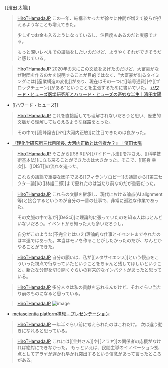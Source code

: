 
[[濱田 太陽]]

> [HiroTHamadaJP](https://twitter.com/HiroTHamadaJP/status/1725777999390560403) この一年、結構辛かったが徐々に仲間が増えて彼らが担えるようなことも増えてきた。
>
>  少しずつお金も入るようになっているし、注目度もあるのだと実感できる。
>
>  もっと深いレベルでの議論をしたいのだけど、ようやくそれができそうだと感じている。

> [HiroTHamadaJP](https://twitter.com/HiroTHamadaJP/status/1725780532955681110) 2020年の末にこの文章をあげたのだけど、大富豪がなぜ財団を作るのかを説明することが目的ではなく、"大富豪が出るタイミングには[[産業構造の変化]]があり、現在はその一つに[[暗号通貨]]や[[ブロックチェーン]]がある"ということを主張するために書いていた。 [ハワード・ヒューズ医学研究所とハワード・ヒューズの奇妙な半生｜濱田太陽](https://note.com/hirotaiyohamada/n/n0edc31c5132c?magazine_key=m9304a4b1254f)
- [[ハワード・ヒューズ]]

> [HiroTHamadaJP](https://twitter.com/HiroTHamadaJP/status/1725781393928765885) これを直接話しても理解されないだろうと思い、歴史的文脈から理解してもらえるような経路をとった。
>
>  その中で[[高峰譲吉]]や[[大河内正敏]]に注目できたのは良かった。
- [『理化学研究所三代目所長, 大河内正敏とは何者か？』｜濱田太陽](https://note.com/hirotaiyohamada/n/nd67148d0c8ba)

> [HiroTHamadaJP](https://twitter.com/HiroTHamadaJP/status/1725782401522299045) そこから[[SBIR]]や[[バイドール法]]を押さえ、[[科学技術基本法]]に立ち戻ることができたのは大きかった。そこで、[[尾身 幸次]]、[[OIST]]の流れを追った。
>
>  これらの議論で重要な因子である[[フィランソロピー]]の議論から[[第三セクター論]]の[[林雄二郎]]まで遡れたのは当たり前なのだが重要だった。

> [HiroTHamadaJP](https://twitter.com/HiroTHamadaJP/status/1725783259400097977) これらの文脈を継承し、現代における論点(AI alignment等)と接合するというのが自分の一番の仕事で、非常に孤独な作業であった。
>
>  その文脈の中で私が[[DeSci]]に理論的に張っていたのを知る人はほとんどいないだろう。イベントから知った人も多いだろうし。
>
>  自分がこのような(不完全とはいえ)理論的な仕事とイベントまでやれたのは幸運ではあった。本当はモノを作ることがしたかったのだが、なんとかやることができた。

> [HiroTHamadaJP](https://twitter.com/HiroTHamadaJP/status/1725784543024800118) 自分の願いは、私が[[メタサイエンス]]という観点をこういった視点で行なっていたということをちゃんと残してほしいということ。新たな分野を切り開くぐらいの将来的なインパクトがあったと思っている。

> [HiroTHamadaJP](https://twitter.com/HiroTHamadaJP/status/1725785187823591702) 多分人々は私の貢献を忘れるんだけど、それぐらい当たり前のものになると思っている。

> [HiroTHamadaJP](https://twitter.com/HiroTHamadaJP/status/1725811891312975943)
>  ![image](https://gyazo.com/6f1d8f5ced6345cc782a0e0fa39cd51f/thumb/1000)
- [metascientia platform構想 - プレゼンテーション](https://www.canva.com/design/DAFGPm88yKg/VQEf_eoHwY7CYRco2RbB6g/edit)

> [HiroTHamadaJP](https://twitter.com/HiroTHamadaJP/status/1725819304359461229) 一年半ぐらい前に考えられたのはこれだけ。
>  次は違う動きになれると思っている。

> [HiroTHamadaJP](https://twitter.com/HiroTHamadaJP/status/1725841115302252902) これには[[金井さん]]や[[アラヤ]]の関係者の応援がなければ絶対にできなかった。
>  もっといえば、民間主導のイノベーション拠点としてアラヤが遅かれ早かれ突出するという信念があって言ったところがある。


